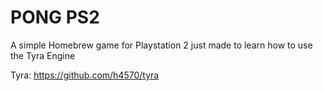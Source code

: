 # PONG PS2

A simple Homebrew game for Playstation 2 just made to learn how to use the Tyra Engine

Tyra: https://github.com/h4570/tyra
